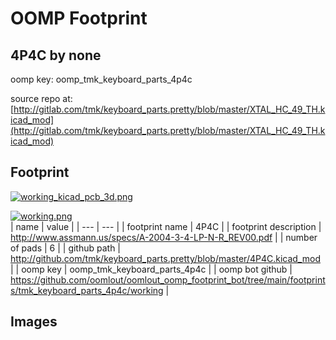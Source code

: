 # OOMP Footprint  
## 4P4C  by none  
  
oomp key: oomp_tmk_keyboard_parts_4p4c  
  
source repo at: [http://gitlab.com/tmk/keyboard_parts.pretty/blob/master/XTAL_HC_49_TH.kicad_mod](http://gitlab.com/tmk/keyboard_parts.pretty/blob/master/XTAL_HC_49_TH.kicad_mod)  
## Footprint  
  
[![working_kicad_pcb_3d.png](working_kicad_pcb_3d_600.png)](working_kicad_pcb_3d.png)  
  
[![working.png](working_600.png)](working.png)  
| name | value | 
| --- | --- | 
| footprint name | 4P4C | 
| footprint description | http://www.assmann.us/specs/A-2004-3-4-LP-N-R_REV00.pdf | 
| number of pads | 6 | 
| github path | http://github.com/tmk/keyboard_parts.pretty/blob/master/4P4C.kicad_mod | 
| oomp key | oomp_tmk_keyboard_parts_4p4c | 
| oomp bot github | https://github.com/oomlout/oomlout_oomp_footprint_bot/tree/main/footprints/tmk_keyboard_parts_4p4c/working | 
## Images  
